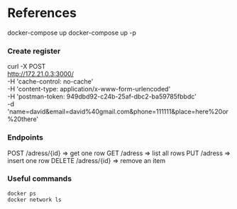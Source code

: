 # References

docker-compose up
docker-compose up -p


### Create register
curl -X POST \
  http://172.21.0.3:3000/ \
  -H 'cache-control: no-cache' \
  -H 'content-type: application/x-www-form-urlencoded' \
  -H 'postman-token: 949dbd92-c24b-25af-dbc2-ba59785fbbdc' \
  -d 'name=david&email=david%40gmail.com&phone=111111&place=here%20or%20there'


### Endpoints

POST /adress/{id} => get one row
GET /adress => list all rows
PUT /adress => insert one row
DELETE /adress/{id} => remove an item



### Useful commands

  ```
  docker ps
  docker network ls
  ```
